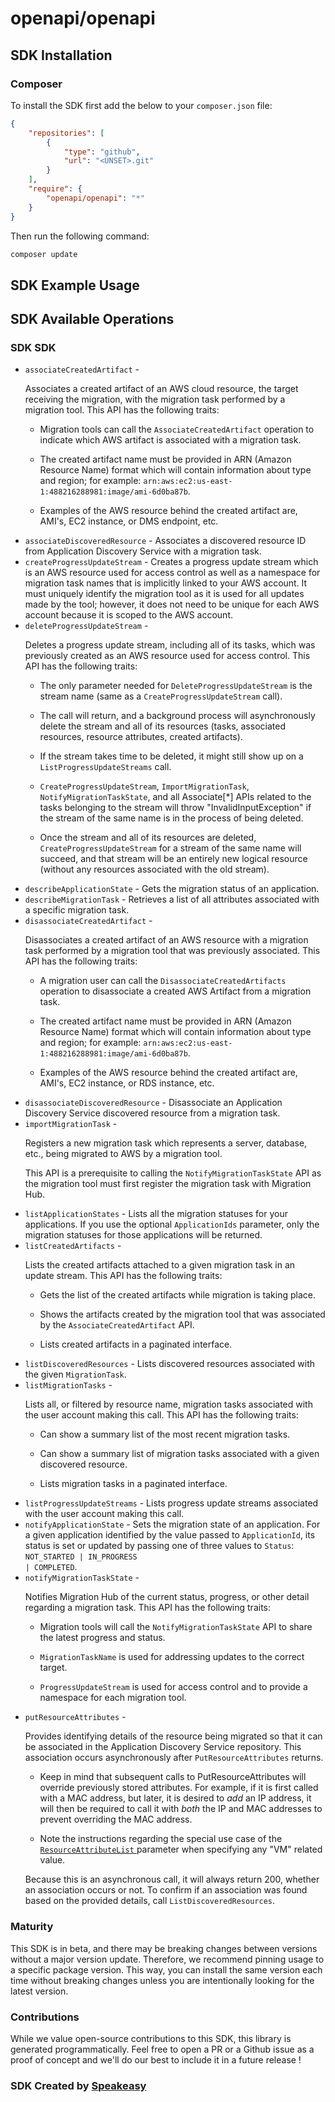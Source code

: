# openapi/openapi

<!-- Start SDK Installation -->
## SDK Installation

### Composer

To install the SDK first add the below to your `composer.json` file:

```json
{
    "repositories": [
        {
            "type": "github",
            "url": "<UNSET>.git"
        }
    ],
    "require": {
        "openapi/openapi": "*"
    }
}
```

Then run the following command:

```bash
composer update
```
<!-- End SDK Installation -->

## SDK Example Usage
<!-- Start SDK Example Usage -->

<!-- End SDK Example Usage -->

<!-- Start SDK Available Operations -->
## SDK Available Operations

### SDK SDK

* `associateCreatedArtifact` - <p>Associates a created artifact of an AWS cloud resource, the target receiving the migration, with the migration task performed by a migration tool. This API has the following traits:</p> <ul> <li> <p>Migration tools can call the <code>AssociateCreatedArtifact</code> operation to indicate which AWS artifact is associated with a migration task.</p> </li> <li> <p>The created artifact name must be provided in ARN (Amazon Resource Name) format which will contain information about type and region; for example: <code>arn:aws:ec2:us-east-1:488216288981:image/ami-6d0ba87b</code>.</p> </li> <li> <p>Examples of the AWS resource behind the created artifact are, AMI's, EC2 instance, or DMS endpoint, etc.</p> </li> </ul>
* `associateDiscoveredResource` - Associates a discovered resource ID from Application Discovery Service with a migration task.
* `createProgressUpdateStream` - Creates a progress update stream which is an AWS resource used for access control as well as a namespace for migration task names that is implicitly linked to your AWS account. It must uniquely identify the migration tool as it is used for all updates made by the tool; however, it does not need to be unique for each AWS account because it is scoped to the AWS account.
* `deleteProgressUpdateStream` - <p>Deletes a progress update stream, including all of its tasks, which was previously created as an AWS resource used for access control. This API has the following traits:</p> <ul> <li> <p>The only parameter needed for <code>DeleteProgressUpdateStream</code> is the stream name (same as a <code>CreateProgressUpdateStream</code> call).</p> </li> <li> <p>The call will return, and a background process will asynchronously delete the stream and all of its resources (tasks, associated resources, resource attributes, created artifacts).</p> </li> <li> <p>If the stream takes time to be deleted, it might still show up on a <code>ListProgressUpdateStreams</code> call.</p> </li> <li> <p> <code>CreateProgressUpdateStream</code>, <code>ImportMigrationTask</code>, <code>NotifyMigrationTaskState</code>, and all Associate[*] APIs related to the tasks belonging to the stream will throw "InvalidInputException" if the stream of the same name is in the process of being deleted.</p> </li> <li> <p>Once the stream and all of its resources are deleted, <code>CreateProgressUpdateStream</code> for a stream of the same name will succeed, and that stream will be an entirely new logical resource (without any resources associated with the old stream).</p> </li> </ul>
* `describeApplicationState` - Gets the migration status of an application.
* `describeMigrationTask` - Retrieves a list of all attributes associated with a specific migration task.
* `disassociateCreatedArtifact` - <p>Disassociates a created artifact of an AWS resource with a migration task performed by a migration tool that was previously associated. This API has the following traits:</p> <ul> <li> <p>A migration user can call the <code>DisassociateCreatedArtifacts</code> operation to disassociate a created AWS Artifact from a migration task.</p> </li> <li> <p>The created artifact name must be provided in ARN (Amazon Resource Name) format which will contain information about type and region; for example: <code>arn:aws:ec2:us-east-1:488216288981:image/ami-6d0ba87b</code>.</p> </li> <li> <p>Examples of the AWS resource behind the created artifact are, AMI's, EC2 instance, or RDS instance, etc.</p> </li> </ul>
* `disassociateDiscoveredResource` - Disassociate an Application Discovery Service discovered resource from a migration task.
* `importMigrationTask` - <p>Registers a new migration task which represents a server, database, etc., being migrated to AWS by a migration tool.</p> <p>This API is a prerequisite to calling the <code>NotifyMigrationTaskState</code> API as the migration tool must first register the migration task with Migration Hub.</p>
* `listApplicationStates` - Lists all the migration statuses for your applications. If you use the optional <code>ApplicationIds</code> parameter, only the migration statuses for those applications will be returned.
* `listCreatedArtifacts` - <p>Lists the created artifacts attached to a given migration task in an update stream. This API has the following traits:</p> <ul> <li> <p>Gets the list of the created artifacts while migration is taking place.</p> </li> <li> <p>Shows the artifacts created by the migration tool that was associated by the <code>AssociateCreatedArtifact</code> API. </p> </li> <li> <p>Lists created artifacts in a paginated interface. </p> </li> </ul>
* `listDiscoveredResources` - Lists discovered resources associated with the given <code>MigrationTask</code>.
* `listMigrationTasks` - <p>Lists all, or filtered by resource name, migration tasks associated with the user account making this call. This API has the following traits:</p> <ul> <li> <p>Can show a summary list of the most recent migration tasks.</p> </li> <li> <p>Can show a summary list of migration tasks associated with a given discovered resource.</p> </li> <li> <p>Lists migration tasks in a paginated interface.</p> </li> </ul>
* `listProgressUpdateStreams` - Lists progress update streams associated with the user account making this call.
* `notifyApplicationState` - Sets the migration state of an application. For a given application identified by the value passed to <code>ApplicationId</code>, its status is set or updated by passing one of three values to <code>Status</code>: <code>NOT_STARTED | IN_PROGRESS | COMPLETED</code>.
* `notifyMigrationTaskState` - <p>Notifies Migration Hub of the current status, progress, or other detail regarding a migration task. This API has the following traits:</p> <ul> <li> <p>Migration tools will call the <code>NotifyMigrationTaskState</code> API to share the latest progress and status.</p> </li> <li> <p> <code>MigrationTaskName</code> is used for addressing updates to the correct target.</p> </li> <li> <p> <code>ProgressUpdateStream</code> is used for access control and to provide a namespace for each migration tool.</p> </li> </ul>
* `putResourceAttributes` - <p>Provides identifying details of the resource being migrated so that it can be associated in the Application Discovery Service repository. This association occurs asynchronously after <code>PutResourceAttributes</code> returns.</p> <important> <ul> <li> <p>Keep in mind that subsequent calls to PutResourceAttributes will override previously stored attributes. For example, if it is first called with a MAC address, but later, it is desired to <i>add</i> an IP address, it will then be required to call it with <i>both</i> the IP and MAC addresses to prevent overriding the MAC address.</p> </li> <li> <p>Note the instructions regarding the special use case of the <a href="https://docs.aws.amazon.com/migrationhub/latest/ug/API_PutResourceAttributes.html#migrationhub-PutResourceAttributes-request-ResourceAttributeList"> <code>ResourceAttributeList</code> </a> parameter when specifying any "VM" related value.</p> </li> </ul> </important> <note> <p>Because this is an asynchronous call, it will always return 200, whether an association occurs or not. To confirm if an association was found based on the provided details, call <code>ListDiscoveredResources</code>.</p> </note>
<!-- End SDK Available Operations -->

### Maturity

This SDK is in beta, and there may be breaking changes between versions without a major version update. Therefore, we recommend pinning usage
to a specific package version. This way, you can install the same version each time without breaking changes unless you are intentionally
looking for the latest version.

### Contributions

While we value open-source contributions to this SDK, this library is generated programmatically.
Feel free to open a PR or a Github issue as a proof of concept and we'll do our best to include it in a future release !

### SDK Created by [Speakeasy](https://docs.speakeasyapi.dev/docs/using-speakeasy/client-sdks)

